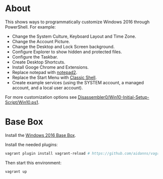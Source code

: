# About

This shows ways to programmatically customize Windows 2016 through PowerShell. For example:

* Change the System Culture, Keyboard Layout and Time Zone.
* Change the Account Picture.
* Change the Desktop and Lock Screen background.
* Configure Explorer to show hidden and protected files.
* Configure the Taskbar.
* Create Desktop Shortcuts.
* Install Googe Chrome and Extensions.
* Replace notepad with [notepad2](http://www.flos-freeware.ch/notepad2.html).
* Replace the Start Menu with [Classic Shell](http://www.classicshell.net/).
* Create example services (using the SYSTEM account, a managed account, and a local user account).

For more customization options see [Disassembler0/Win10-Initial-Setup-Script/Win10.ps1](https://github.com/Disassembler0/Win10-Initial-Setup-Script/blob/master/Win10.ps1).

# Base Box

Install the [Windows 2016 Base Box](https://github.com/rgl/windows-2016-vagrant).

Install the needed plugins:

```bash
vagrant plugin install vagrant-reload # https://github.com/aidanns/vagrant-reload
```

Then start this environment:

```bash
vagrant up
```
